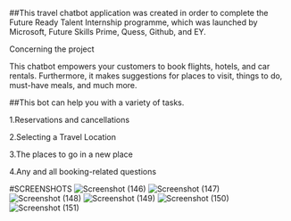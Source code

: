 ##This travel chatbot application was created in order to complete the Future Ready Talent Internship programme, which was launched by Microsoft, Future Skills Prime, Quess, Github, and EY.

Concerning the project



This chatbot empowers your customers to book flights, hotels, and car rentals. Furthermore, it makes suggestions for places to visit, things to do, must-have meals, and much more.



##This bot can help you with a variety of tasks.

1.Reservations and cancellations

2.Selecting a Travel Location

3.The places to go in a new place

4.Any and all booking-related questions

#SCREENSHOTS
![Screenshot (146)](https://user-images.githubusercontent.com/90378051/156025121-00f8e14e-46a7-44c9-894f-62a9c8a518c8.png)
![Screenshot (147)](https://user-images.githubusercontent.com/90378051/156025159-f58bcce7-a357-42bc-af6b-f5c42fafb064.png)
![Screenshot (148)](https://user-images.githubusercontent.com/90378051/156025188-2945219b-06ae-43c1-bb42-4ac2a1411455.png)
![Screenshot (149)](https://user-images.githubusercontent.com/90378051/156025222-3ef0504a-a816-48c2-9afe-715df8745fbb.png)
![Screenshot (150)](https://user-images.githubusercontent.com/90378051/156025321-9ae0df97-d99b-468a-b653-b4fa892fdf70.png)
![Screenshot (151)](https://user-images.githubusercontent.com/90378051/156025352-d76123ab-7dd6-4b00-9156-4c1fe02297ef.png)
